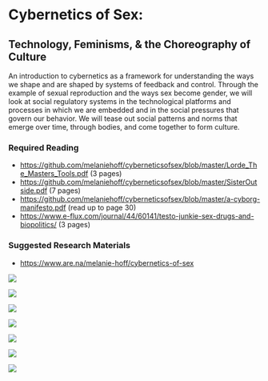 # Cybernetics of Sex:
## Technology, Feminisms, & the Choreography of Culture
An introduction to cybernetics as a framework for understanding the ways we shape and are shaped by systems of feedback and control. Through the example of sexual reproduction and the ways sex become gender, we will look at social regulatory systems in the technological platforms and processes in which we are embedded and in the social pressures that govern our behavior. We will tease out social patterns and norms that emerge over time, through bodies, and come together to form culture.

### Required Reading
- https://github.com/melaniehoff/cyberneticsofsex/blob/master/Lorde_The_Masters_Tools.pdf (3 pages)
- https://github.com/melaniehoff/cyberneticsofsex/blob/master/SisterOutside.pdf (7 pages)
- https://github.com/melaniehoff/cyberneticsofsex/blob/master/a-cyborg-manifesto.pdf (read up to page 30)
- https://www.e-flux.com/journal/44/60141/testo-junkie-sex-drugs-and-biopolitics/ (3 pages)

### Suggested Research Materials
- https://www.are.na/melanie-hoff/cybernetics-of-sex


![](https://github.com/melaniehoff/cyberneticsofsex/images/cybernetics_of_sex_codesocieties_IMAGES.002.jpeg)

![](https://github.com/melaniehoff/cyberneticsofsex/images/cybernetics_of_sex_codesocieties_IMAGES.010.jpeg)

![](https://github.com/melaniehoff/cyberneticsofsex/images/cybernetics_of_sex_codesocieties_IMAGES.038.jpeg)

![](https://github.com/melaniehoff/cyberneticsofsex/images/cybernetics_of_sex_codesocieties_IMAGES.077.jpeg)

![](https://github.com/melaniehoff/cyberneticsofsex/images/cybernetics_of_sex_codesocieties_IMAGES.114.jpeg)

![](https://github.com/melaniehoff/cyberneticsofsex/images/large_0590d5436f4739bcc31127463cf71cb9.png)

![](https://github.com/melaniehoff/cyberneticsofsex/images/cybernetics_of_sex_codesocieties_IMAGES.114.jpeg)


